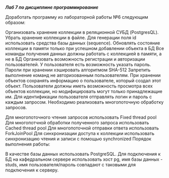 ***Лаб 7 по дисциплине программирование***

Доработать программу из лабораторной работы №6 следующим образом:

Организовать хранение коллекции в реляционной СУБД (PostgresQL). Убрать хранение коллекции в файле.
Для генерации поля id использовать средства базы данных (sequence).
Обновлять состояние коллекции в памяти только при успешном добавлении объекта в БД
Все команды получения данных должны работать с коллекцией в памяти, а не в БД
Организовать возможность регистрации и авторизации пользователей. У пользователя есть возможность указать пароль.
Пароли при хранении хэшировать алгоритмом SHA-512
Запретить выполнение команд не авторизованным пользователям.
При хранении объектов сохранять информацию о пользователе, который создал этот объект.
Пользователи должны иметь возможность просмотра всех объектов коллекции, но модифицировать могут только принадлежащие им.
Для идентификации пользователя отправлять логин и пароль с каждым запросом.
Необходимо реализовать многопоточную обработку запросов.

Для многопоточного чтения запросов использовать Fixed thread pool
Для многопотчной обработки полученного запроса использовать Cached thread pool
Для многопоточной отправки ответа использовать ForkJoinPool
Для синхронизации доступа к коллекции использовать синхронизацию чтения и записи с помощью synchronized
Порядок выполнения работы:

В качестве базы данных использовать PostgreSQL.
Для подключения к БД на кафедральном сервере использовать хост pg, имя базы данных - studs, имя пользователя/пароль совпадают с таковыми для подключения к серверу.
